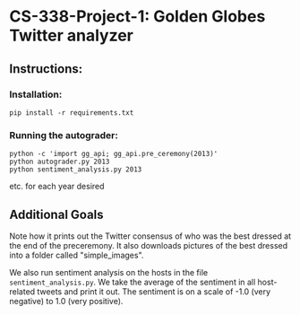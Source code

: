 # CS-338-Project-1: Golden Globes Twitter analyzer

## Instructions:

### Installation:

```
pip install -r requirements.txt
```

### Running the autograder:

```
python -c 'import gg_api; gg_api.pre_ceremony(2013)'
python autograder.py 2013
python sentiment_analysis.py 2013
```

etc. for each year desired

## Additional Goals

Note how it prints out the Twitter consensus of who was the best dressed at the end of the preceremony. It also downloads pictures of the best dressed into a folder called "simple_images".

We also run sentiment analysis on the hosts in the file `sentiment_analysis.py`. We take the average of the sentiment in all host-related tweets and print it out. The sentiment is on a scale of -1.0 (very negative) to 1.0 (very positive).
